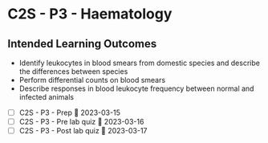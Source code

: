 # C2S - P3 - Haematology
## Intended Learning Outcomes
- Identify leukocytes in blood smears from domestic species and describe the differences between species
- Perform differential counts on blood smears
- Describe responses in blood leukocyte frequency between normal and infected animals

- [ ] C2S - P3 - Prep 📅 2023-03-15
- [ ] C2S - P3 - Pre lab quiz 📅 2023-03-16
- [ ] C2S - P3 - Post lab quiz 📅 2023-03-17